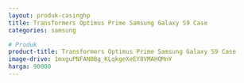 ```yaml
---
layout: produk-casinghp
title: Transformers Optimus Prime Samsung Galaxy S9 Case
categories: samsung

# Produk
product-title: Transformers Optimus Prime Samsung Galaxy S9 Case
image-drive: 1mxguPNFAN0Bg_KLqkgeXeEY8VMAHQMnY
harga: 90000
---
```


